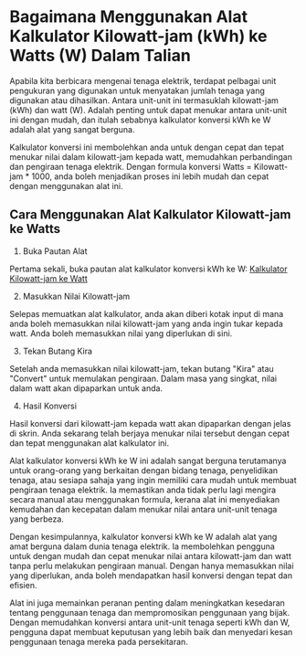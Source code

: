 Bagaimana Menggunakan Alat Kalkulator Kilowatt-jam (kWh) ke Watts (W) Dalam Talian
==================================================================================

Apabila kita berbicara mengenai tenaga elektrik, terdapat pelbagai unit pengukuran yang digunakan untuk menyatakan jumlah tenaga yang digunakan atau dihasilkan. Antara unit-unit ini termasuklah kilowatt-jam (kWh) dan watt (W). Adalah penting untuk dapat menukar antara unit-unit ini dengan mudah, dan itulah sebabnya kalkulator konversi kWh ke W adalah alat yang sangat berguna.

Kalkulator konversi ini membolehkan anda untuk dengan cepat dan tepat menukar nilai dalam kilowatt-jam kepada watt, memudahkan perbandingan dan pengiraan tenaga elektrik. Dengan formula konversi Watts = Kilowatt-jam \* 1000, anda boleh menjadikan proses ini lebih mudah dan cepat dengan menggunakan alat ini.

Cara Menggunakan Alat Kalkulator Kilowatt-jam ke Watts
------------------------------------------------------

1. Buka Pautan Alat

Pertama sekali, buka pautan alat kalkulator konversi kWh ke W: [Kalkulator Kilowatt-jam ke Watt](https://www.onlinecalculatorsfree.com/ms/tools/kilowatthours-to-watt-calculator.html)

2. Masukkan Nilai Kilowatt-jam

Selepas memuatkan alat kalkulator, anda akan diberi kotak input di mana anda boleh memasukkan nilai kilowatt-jam yang anda ingin tukar kepada watt. Anda boleh memasukkan nilai yang diperlukan di sini.

3. Tekan Butang Kira

Setelah anda memasukkan nilai kilowatt-jam, tekan butang "Kira" atau "Convert" untuk memulakan pengiraan. Dalam masa yang singkat, nilai dalam watt akan dipaparkan untuk anda.

4. Hasil Konversi

Hasil konversi dari kilowatt-jam kepada watt akan dipaparkan dengan jelas di skrin. Anda sekarang telah berjaya menukar nilai tersebut dengan cepat dan tepat menggunakan alat kalkulator ini.

Alat kalkulator konversi kWh ke W ini adalah sangat berguna terutamanya untuk orang-orang yang berkaitan dengan bidang tenaga, penyelidikan tenaga, atau sesiapa sahaja yang ingin memiliki cara mudah untuk membuat pengiraan tenaga elektrik. Ia memastikan anda tidak perlu lagi mengira secara manual atau menggunakan formula, kerana alat ini menyediakan kemudahan dan kecepatan dalam menukar nilai antara unit-unit tenaga yang berbeza.

Dengan kesimpulannya, kalkulator konversi kWh ke W adalah alat yang amat berguna dalam dunia tenaga elektrik. Ia membolehkan pengguna untuk dengan mudah dan cepat menukar nilai antara kilowatt-jam dan watt tanpa perlu melakukan pengiraan manual. Dengan hanya memasukkan nilai yang diperlukan, anda boleh mendapatkan hasil konversi dengan tepat dan efisien.

Alat ini juga memainkan peranan penting dalam meningkatkan kesedaran tentang penggunaan tenaga dan mempromosikan penggunaan yang bijak. Dengan memudahkan konversi antara unit-unit tenaga seperti kWh dan W, pengguna dapat membuat keputusan yang lebih baik dan menyedari kesan penggunaan tenaga mereka pada persekitaran.